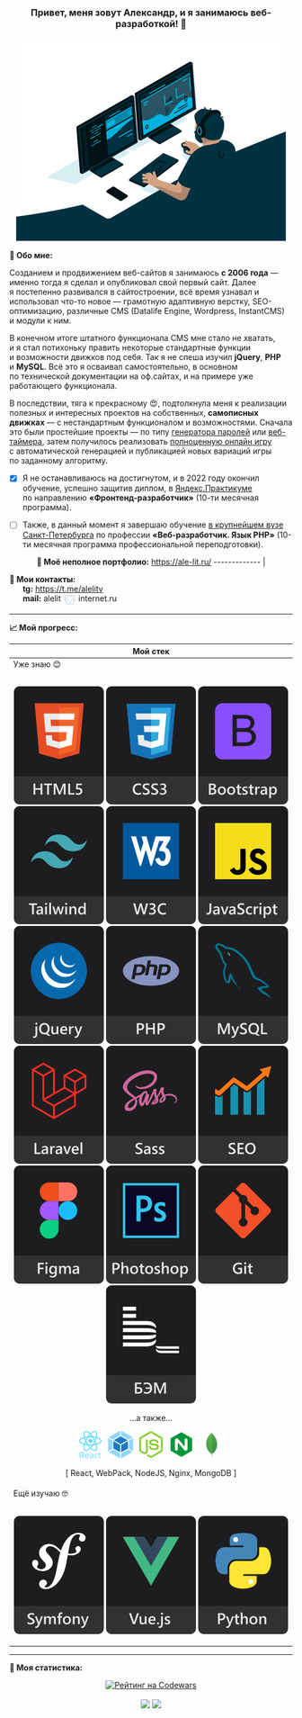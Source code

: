 <div align="center">
  
### Привет, меня зовут Александр, и&nbsp;я&nbsp;занимаюсь веб-разработкой! 👋   
</div>

<p align="center"><img src="https://github.com/ale-lit/ale-lit/blob/main/giphy.gif"></p>

**📝 Обо мне:**

Созданием и&nbsp;продвижением веб-сайтов я&nbsp;занимаюсь **с&nbsp;2006 года**&nbsp;&mdash; именно тогда я&nbsp;сделал и&nbsp;опубликовал свой первый сайт. Далее я&nbsp;постепенно развивался в&nbsp;сайтостроении, всё время узнавал и использовал что-то новое — грамотную адаптивную верстку, SEO-оптимизацию, различные CMS (Datalife Engine, Wordpress, InstantCMS) и&nbsp;модули к&nbsp;ним.

В&nbsp;конечном итоге штатного функционала CMS мне стало не&nbsp;хватать, и&nbsp;я&nbsp;стал потихоньку править некоторые стандартные функции и&nbsp;возможности движков под себя. Так я&nbsp;не&nbsp;спеша изучил **jQuery**, **PHP** и&nbsp;**MySQL**. Всё это я&nbsp;осваивал самостоятельно, в&nbsp;основном по&nbsp;технической документации на&nbsp;оф.сайтах, и&nbsp;на&nbsp;примере уже работающего функционала.

В&nbsp;последствии, тяга к&nbsp;прекрасному 😍, подтолкнула меня к&nbsp;реализации полезных и&nbsp;интересных проектов на&nbsp;собственных, **самописных движках**&nbsp;&mdash; с&nbsp;нестандартным функционалом и&nbsp;возможностями. Сначала это были простейшие проекты&nbsp;&mdash; по&nbsp;типу [генератора паролей](https://webutils.ru/tools/passgen/) или [веб-таймера](https://webutils.ru/tools/timer/), затем получилось реализовать [полноценную онлайн игру](http://freesudoku.ru/) с&nbsp;автоматической генерацией и&nbsp;публикацией новых вариаций игры по&nbsp;заданному алгоритму.

- [x] Я&nbsp;не&nbsp;останавливаюсь на&nbsp;достигнутом, и&nbsp;в 2022 году окончил обучение, успешно защитив диплом, в&nbsp;[Яндекс.Практикуме](https://practicum.yandex.ru/web/ "Сервис онлайн-образования от Яндекса") по&nbsp;направлению **&laquo;Фронтенд-разработчик&raquo;** (10-ти месячная программа).

- [ ] Также, в&nbsp;данный момент я завершаю обучение [в&nbsp;крупнейшем вузе Санкт-Петербурга](https://www.spbstu.ru/ "&laquo;Политех&raquo;") по&nbsp;профессии **&laquo;Веб-разработчик. Язык PHP&raquo;** (10-ти месячная программа профессиональной переподготовки).

<div align="center">
  
**🤩 Моё неполное портфолио:** https://ale-lit.ru/
------------- |
  
</div>

**📢 Мои контакты:**
<br>
&nbsp;&nbsp;&nbsp;&nbsp;&nbsp;&nbsp;**tg:** https://t.me/alelitv
<br>
&nbsp;&nbsp;&nbsp;&nbsp;&nbsp;&nbsp;**mail:** alelit[<img src="https://github.com/ale-lit/ale-lit/blob/main/icons/dog-new.svg" alt="@" title="@" height="22" align="top">](#_)internet.ru

---

**📈 Мой прогресс:**

<div align="center">
  
| **Мой стек** |
| --- |
| Уже знаю 😊<br><br><p align="center">[<img src="https://github.com/ale-lit/ale-lit/blob/main/icons/html5-new.svg" alt="HTML5" title="HTML5">](#_) [<img src="https://github.com/ale-lit/ale-lit/blob/main/icons/css3-new.svg" alt="CSS3" title="CSS3">](#_) [<img src="https://github.com/ale-lit/ale-lit/blob/main/icons/bootstrap-new.svg" alt="Bootstrap" title="Bootstrap">](#_) [<img src="https://github.com/ale-lit/ale-lit/blob/main/icons/tailwind-new.svg" alt="Tailwind CSS" title="Tailwind CSS">](#_) [<img src="https://github.com/ale-lit/ale-lit/blob/main/icons/w3c-new.svg" alt="W3C Validator" title="Валидная кроссбраузерная вёрстка">](#_) [<img src="https://github.com/ale-lit/ale-lit/blob/main/icons/js-new.svg" alt="JavaScript" title="JavaScript">](#_) [<img src="https://github.com/ale-lit/ale-lit/blob/main/icons/jquery-new.svg" alt="jQuery" title="jQuery">](#_) [<img src="https://github.com/ale-lit/ale-lit/blob/main/icons/php-new.svg" alt="PHP" title="PHP">](#_) [<img src="https://github.com/ale-lit/ale-lit/blob/main/icons/mysql-new.svg" alt="MySQL" title="MySQL">](#_) [<img src="https://github.com/ale-lit/ale-lit/blob/main/icons/laravel-new.svg" alt="Laravel" title="Laravel">](#_) [<img src="https://github.com/ale-lit/ale-lit/blob/main/icons/sass-new.svg" alt="Sass" title="Sass">](#_) [<img src="https://github.com/ale-lit/ale-lit/blob/main/icons/seo-new.svg" alt="SEO оптимизация и продвижение" title="SEO оптимизация и продвижение">](#_) [<img src="https://github.com/ale-lit/ale-lit/blob/main/icons/figma-new.svg" alt="Figma" title="Figma">](#_) [<img src="https://github.com/ale-lit/ale-lit/blob/main/icons/photoshop-new.svg" alt="Adobe Photoshop" title="Adobe Photoshop">](#_) [<img src="https://github.com/ale-lit/ale-lit/blob/main/icons/git-new.svg" alt="Git" title="Git">](#_) [<img src="https://github.com/ale-lit/ale-lit/blob/main/icons/bem-new.svg" alt="Методолгия БЭМ" title="Методология БЭМ">](#_)</p><p align="center">...а также...</p><p align="center">[<img src="https://github.com/ale-lit/ale-lit/blob/main/icons/react.svg" alt="React" title="React" height="50">](#_) [<img src="https://github.com/ale-lit/ale-lit/blob/main/icons/webpack.svg" alt="WebPack" title="WebPack" height="50">](#_) [<img src="https://github.com/ale-lit/ale-lit/blob/main/icons/nodejs.svg" alt="NodeJS" title="NodeJS" height="50">](#_) [<img src="https://github.com/ale-lit/ale-lit/blob/main/icons/nginx.svg" alt="Nginx" title="Nginx" height="50">](#_) [<img src="https://github.com/ale-lit/ale-lit/blob/main/icons/mongo.svg" alt="Mongo BD" title="Mongo BD" height="50">](#_) <p align="center">[ React, WebPack, NodeJS, Nginx, MongoDB ]</p></p>
Ещё изучаю 🤓<br><br><p align="center">[<img src="https://github.com/ale-lit/ale-lit/blob/main/icons/symfony-new.svg" alt="Symfony" title="Symfony">](#_) [<img src="https://github.com/ale-lit/ale-lit/blob/main/icons/vue-new.svg" alt="Vue.js" title="Vue.js">](#_) [<img src="https://github.com/ale-lit/ale-lit/blob/main/icons/python-new.svg" alt="Python" title="Python">](#_)</p> |  
</div>

---
 
**🥇 Моя статистика:**
<div align="center">
  
[![Рейтинг на Codewars](https://www.codewars.com/users/AleLit/badges/large)](https://www.codewars.com/users/AleLit "Мой профиль на Codewars")
<br><br>
[<img src="https://github-readme-stats.vercel.app/api?username=ale-lit&hide=contribs&show_icons=true&border_color=c2cad0&count_private=true" height="140">](#) [<img src="https://github-readme-stats.vercel.app/api/top-langs/?username=ale-lit&layout=compact&border_color=d0d7de" height="140">](#)
</div>
